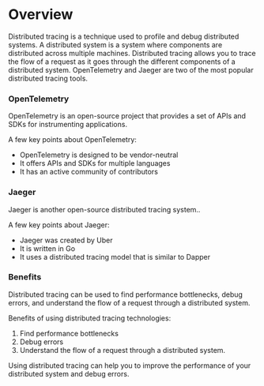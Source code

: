 # Overview

Distributed tracing is a technique used to profile and debug distributed systems. A distributed system is a system where components are distributed across multiple machines. Distributed tracing allows you to trace the flow of a request as it goes through the different components of a distributed system. OpenTelemetry and Jaeger are two of the most popular distributed tracing tools.

### OpenTelemetry

OpenTelemetry is an open-source project that provides a set of APIs and SDKs for instrumenting applications.

A few key points about OpenTelemetry:

* OpenTelemetry is designed to be vendor-neutral
* It offers APIs and SDKs for multiple languages
* It has an active community of contributors

### Jaeger

Jaeger is another open-source distributed tracing system..

A few key points about Jaeger:

* Jaeger was created by Uber
* It is written in Go
* It uses a distributed tracing model that is similar to Dapper

### Benefits

Distributed tracing can be used to find performance bottlenecks, debug errors, and understand the flow of a request through a distributed system.

Benefits of using distributed tracing technologies:

1. Find performance bottlenecks
2. Debug errors
3. Understand the flow of a request through a distributed system.

Using distributed tracing can help you to improve the performance of your distributed system and debug errors.
